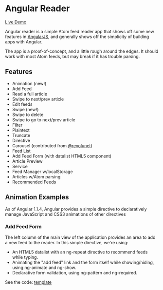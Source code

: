 # Angular Reader

[Live Demo](http://jeffbcross.github.io/ngswipe-demo/app/)

Angular reader is a simple Atom feed reader app that shows off some new features in [AngularJS](http://www.angularjs.org), and generally shows off the simplicity of building apps with Angular.

The app is a proof-of-concept, and a little rough around the edges. It should work with most Atom feeds, but may break if it has trouble parsing.

## Features

 * Animation (new!)
  * Add Feed
  * Read a full article
  * Swipe to next/prev article
  * Edit feeds
 * Swipe (new!)
  * Swipe to delete
  * Swipe to go to next/prev article
 * Filter
  * Plaintext
  * Truncate
 * Directive
  * Carousel (contributed from [@revolunet](https://github.com/revolunet/angular-carousel))
  * Feed List
  * Add Feed Form (with datalist HTML5 component)
  * Article Preview
 * Service
  * Feed Manager w/localStorage
  * Articles w/Atom parsing
  * Recommended Feeds

## Animation Examples
As of Angular 1.1.4, Angular provides a simple directive to declaratively manage JavaScript and CSS3 animations of other directives 

### Add Feed Form
The left column of the main view of the application provides an area to add a new feed to the reader. In this simple directive, we're using:

 * An HTML5 datalist with an ng-repeat directive to recommend feeds while typing.
 * Animating the "add feed" link and the form itself while showing/hiding, using ng-animate and ng-show.
 * Declarative form validation, using ng-pattern and ng-required.

See the code: [template](https://github.com/jeffbcross/ngswipe-demo/blob/master/app/views/io-add-feed-form.html)


